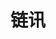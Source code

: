 # 链讯
[](img/Screenshot_2016-10-26-22-54-40-390_com.hloong.new.png)
[](img/Screenshot_2016-10-26-22-54-48-408_com.hloong.new.png)
[](img/Screenshot_2016-10-26-22-54-58-434_com.hloong.new.png)
[](img/Screenshot_2016-10-26-22-55-18-251_com.hloong.new.png)


